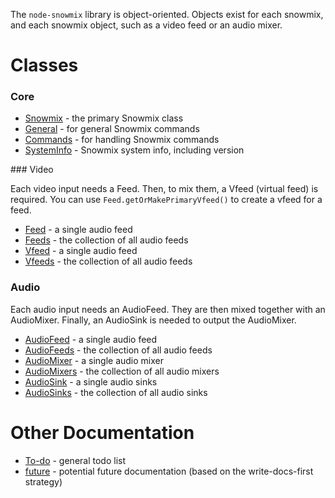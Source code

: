 The `node-snowmix` library is object-oriented. Objects exist for each snowmix,
and each snowmix object, such as a video feed or an audio mixer.

# Classes

### Core

* [Snowmix](./node-snowmix.md) - the primary Snowmix class
* [General](./General.md) - for general Snowmix commands
* [Commands](./Commands.md) - for handling Snowmix commands
* [SystemInfo](./SystemInfo.md) - Snowmix system info, including version

### Video

Each video input needs a Feed.
Then, to mix them, a Vfeed (virtual feed) is required.
You can use `Feed.getOrMakePrimaryVfeed()` to create a vfeed for a feed.

* [Feed](./Feed.md) - a single audio feed
* [Feeds](./Feeds.md) - the collection of all audio feeds
* [Vfeed](./Vfeed.md) - a single audio feed
* [Vfeeds](./Vfeeds.md) - the collection of all audio feeds

### Audio

Each audio input needs an AudioFeed.
They are then mixed together with an AudioMixer.
Finally, an AudioSink is needed to output the AudioMixer.

* [AudioFeed](./AudioFeed.md) - a single audio feed
* [AudioFeeds](./AudioFeeds.md) - the collection of all audio feeds
* [AudioMixer](./AudioFeed.md) - a single audio mixer
* [AudioMixers](./AudioMixers.md) - the collection of all audio mixers
* [AudioSink](./AudioSink.md) - a single audio sinks
* [AudioSinks](./AudioSinks.md) - the collection of all audio sinks

# Other Documentation

* [To-do](./todo.md) - general todo list
* [future](./future.md) - potential future documentation (based on the write-docs-first strategy)
